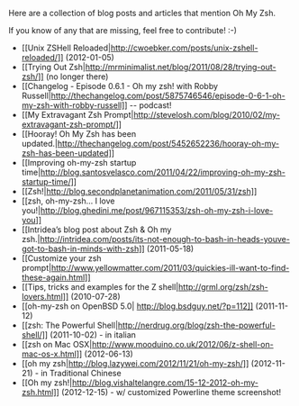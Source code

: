 Here are a collection of blog posts and articles that mention Oh My Zsh.

If you know of any that are missing, feel free to contribute! :-)

* [[Unix ZSHell Reloaded|http://cwoebker.com/posts/unix-zshell-reloaded/]] (2012-01-05)
* [[Trying Out Zsh|http://mrminimalist.net/blog/2011/08/28/trying-out-zsh/]] (no longer there)
* [[Changelog - Episode 0.6.1 - Oh my zsh! with Robby Russell|http://thechangelog.com/post/5875746546/episode-0-6-1-oh-my-zsh-with-robby-russell]] -- podcast!
* [[My Extravagant Zsh Prompt|http://stevelosh.com/blog/2010/02/my-extravagant-zsh-prompt/]]
* [[Hooray! Oh My Zsh has been updated.|http://thechangelog.com/post/5452652236/hooray-oh-my-zsh-has-been-updated]]
* [[Improving oh-my-zsh startup time|http://blog.santosvelasco.com/2011/04/22/improving-oh-my-zsh-startup-time/]]
* [[Zsh!|http://blog.secondplanetanimation.com/2011/05/31/zsh]]
* [[zsh, oh-my-zsh… I love you!|http://blog.ghedini.me/post/967115353/zsh-oh-my-zsh-i-love-you]]
* [[Intridea’s blog post about Zsh & Oh my zsh.|http://intridea.com/posts/its-not-enough-to-bash-in-heads-youve-got-to-bash-in-minds-with-zsh]] (2011-05-18)
* [[Customize your zsh prompt|http://www.yellowmatter.com/2011/03/quickies-ill-want-to-find-these-again.html]]
* [[Tips, tricks and examples for the Z shell|http://grml.org/zsh/zsh-lovers.html]] (2010-07-28)
* [[oh-my-zsh on OpenBSD 5.0| http://blog.bsdguy.net/?p=112]] (2011-11-12)
* [[zsh: The Powerful Shell|http://nerdrug.org/blog/zsh-the-powerful-shell/]] (2011-10-02) - in italian
* [[zsh on Mac OSX|http://www.mooduino.co.uk/2012/06/z-shell-on-mac-os-x.html]] (2012-06-13)
* [[oh my zsh|http://blog.lazywei.com/2012/11/21/oh-my-zsh/]] (2012-11-21) - in Traditional Chinese
* [[Oh my zsh!|http://blog.vishaltelangre.com/15-12-2012-oh-my-zsh.html]] (2012-12-15) - w/ customized Powerline theme screenshot! 